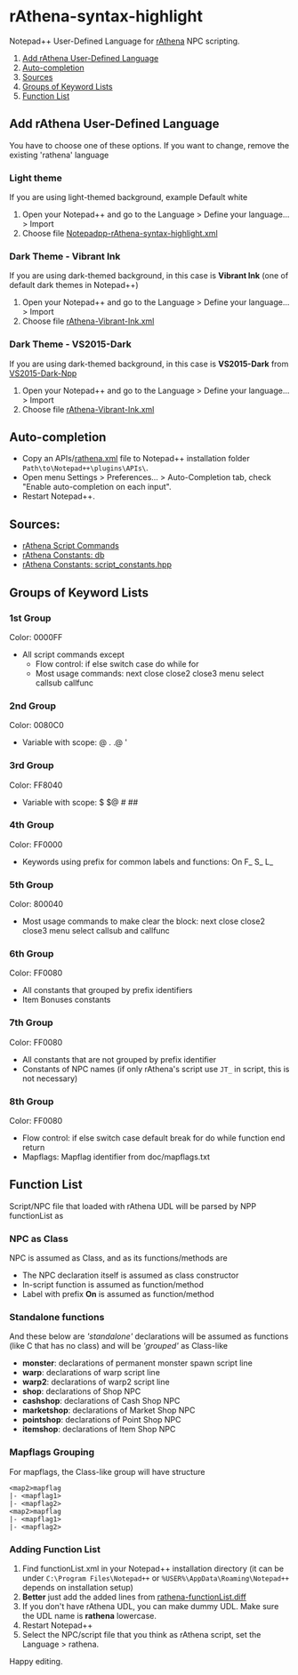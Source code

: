 # rAthena-syntax-highlight

Notepad++ User-Defined Language for [rAthena](https://github.com/rathena/rathena) NPC scripting.
1. [Add rAthena User-Defined Language](#add-rathena-user-defined-language)
2. [Auto-completion](#auto-completion)
3. [Sources](#sources)
4. [Groups of Keyword Lists](#groups-of-keyword-lists)
5. [Function List](#function-list)

## Add rAthena User-Defined Language
You have to choose one of these options. If you want to change, remove the existing 'rathena' language
### Light theme
If you are using light-themed background, example Default white
1. Open your Notepad++ and go to the Language > Define your language... > Import
2. Choose file [Notepadpp-rAthena-syntax-highlight.xml](https://github.com/cydh/rAthena-syntax-highlight/blob/cydh-devel/Notepadpp-rAthena-syntax-highlight.xml)

### Dark Theme - Vibrant Ink
If you are using dark-themed background, in this case is **Vibrant Ink** (one of default dark themes in Notepad++)
1. Open your Notepad++ and go to the Language > Define your language... > Import
2. Choose file [rAthena-Vibrant-Ink.xml](https://github.com/cydh/rAthena-syntax-highlight/blob/cydh-devel/rAthena-Vibrant-Ink.xml)

### Dark Theme - VS2015-Dark
If you are using dark-themed background, in this case is **VS2015-Dark** from [VS2015-Dark-Npp](https://github.com/Ludomancer/VS2015-Dark-Npp)
1. Open your Notepad++ and go to the Language > Define your language... > Import
2. Choose file [rAthena-Vibrant-Ink.xml](https://github.com/cydh/rAthena-syntax-highlight/blob/cydh-devel/rAthena-VS2015-Dark.xml)


## Auto-completion
 - Copy an APIs/[rathena.xml](https://github.com/cydh/rAthena-syntax-highlight/blob/cydh-devel/APIs/rathena.xml) file to Notepad++ installation folder `Path\to\Notepad++\plugins\APIs\`.
 - Open menu Settings > Preferences... > Auto-Completion tab, check "Enable auto-completion on each input".
 - Restart Notepad++.


## Sources:
 - [rAthena Script Commands](https://github.com/rathena/rathena/blob/1d88575f90b5f572cffba4a361f3028003008ffb/doc/script_commands.txt)
 - [rAthena Constants: db](https://github.com/rathena/rathena/blob/1d88575f90b5f572cffba4a361f3028003008ffb/db/const.txt)
 - [rAthena Constants: script_constants.hpp](https://github.com/rathena/rathena/blob/1d88575f90b5f572cffba4a361f3028003008ffb/src/map/script_constants.hpp)

## Groups of Keyword Lists
### 1st Group
Color: 0000FF
* All script commands except
  * Flow control: if else switch case do while for
  * Most usage commands: next close close2 close3 menu select callsub callfunc

### 2nd Group
Color: 0080C0
* Variable with scope: @ . .@ \'

### 3rd Group
Color: FF8040
* Variable with scope: $ $@ # ##

### 4th Group
Color: FF0000
* Keywords using prefix for common labels and functions: On F_ S_ L_

### 5th Group
Color: 800040
* Most usage commands to make clear the block: next close close2 close3 menu select callsub and callfunc

### 6th Group
Color: FF0080
* All constants that grouped by prefix identifiers
* Item Bonuses constants

### 7th Group
Color: FF0080
* All constants that are not grouped by prefix identifier
* Constants of NPC names (if only rAthena's script use `JT_` in script, this is not necessary)

### 8th Group
Color: FF0080
* Flow control: if else switch case default break for do while function end return
* Mapflags: Mapflag identifier from doc/mapflags.txt

## Function List
Script/NPC file that loaded with rAthena UDL will be parsed by NPP functionList as
### NPC as Class
NPC is assumed as Class, and as its functions/methods are
* The NPC declaration itself is assumed as class constructor
* In-script function is assumed as function/method
* Label with prefix **On** is assumed as function/method
### Standalone functions
And these below are *'standalone'* declarations will be assumed as functions (like C that has no class) and will be *'grouped'* as Class-like
* **monster**: declarations of permanent monster spawn script line
* **warp**: declarations of warp script line
* **warp2**: declarations of warp2 script line
* **shop**: declarations of Shop NPC
* **cashshop**: declarations of Cash Shop NPC
* **marketshop**: declarations of Market Shop NPC
* **pointshop**: declarations of Point Shop NPC
* **itemshop**: declarations of Item Shop NPC
### Mapflags Grouping
For mapflags, the Class-like group will have structure
```
<map2>mapflag
|- <mapflag1>
|- <mapflag2>
<map2>mapflag
|- <mapflag1>
|- <mapflag2>
```
### Adding Function List
1. Find functionList.xml in your Notepad++ installation directory (it can be under `C:\Program Files\Notepad++` or `%USER%\AppData\Roaming\Notepad++` depends on installation setup)
2. **Better** just add the added lines from [rathena-functionList.diff](https://github.com/cydh/rAthena-syntax-highlight/blob/cydh-devel/NPPFunctionList/rathena-functionList.diff)
3. If you don't have rAthena UDL, you can make dummy UDL. Make sure the UDL name is **rathena** lowercase.
4. Restart Notepad++
5. Select the NPC/script file that you think as rAthena script, set the Language > rathena.

Happy editing.
